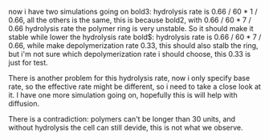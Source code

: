 
now i have two simulations going on
bold3: hydrolysis rate is 0.66 / 60 * 1 / 0.66, all the others is the same, this is because bold2, with 0.66 / 60 * 7 / 0.66 hydrolysis rate the polymer ring is very unstable. So it should make it stable while lower the hydrolysis rate
bold$: hydrolysis rate is 0.66 / 60 * 7 / 0.66, while make depolymerization rate 0.33, this should also stalb the ring, but i'm not sure which depolymerization rate i should choose, this 0.33 is just for test.

There is another problem for this hydrolysis rate, now i only specify base rate, so the effective rate might be different, so i need to take a close look at it.
I have one more simulation going on, hopefully this is will help with diffusion.

There is a contradiction: polymers can't be longer than 30 units, and without hydrolysis the cell can still devide, this is not what we observe.
